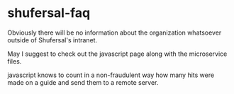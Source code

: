 # shufersal-faq

Obviously there will be no information about the organization whatsoever outside of Shufersal's intranet.

May I suggest to check out the javascript page along with the microservice files.

javascript knows to count in a non-fraudulent way how many hits were made on a guide and send them to a remote server.